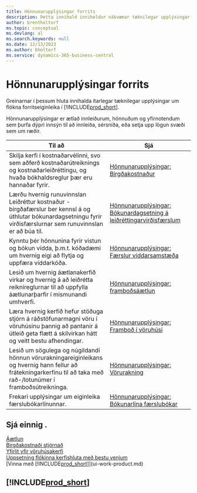 ```yaml
---
title: Hönnunarupplýsingar forrits
description: Þetta innihald inniheldur nákvæmar tæknilegar upplýsingar um flókin eiginleikasvæði í Business Central.
author: brentholtorf
ms.topic: conceptual
ms.devlang: al
ms.search.keywords: null
ms.date: 12/13/2023
ms.author: bholtorf
ms.service: dynamics-365-business-central
---
```

# Hönnunarupplýsingar forrits

Greinarnar í þessum hluta innihalda ítarlegar tæknilegar upplýsingar um flókna forritseiginleika í [!INCLUDE[prod_short](includes/prod_short.md)].  

Hönnunarupplýsingar er ætlað innleiðurum, hönnuðum og yfirnotendum sem þurfa dýpri innsýn til að innleiða, sérsníða, eða setja upp lögun svæði sem um ræðir.  

|**Til að**|**Sjá**|  
|------------|-------------|  
|Skilja kerfi í kostnaðarvélinni, svo sem aðferð kostnaðarútreiknings og kostnaðarleiðréttingu, og hvaða bókhaldsreglur þær eru hannaðar fyrir.|[Hönnunarupplýsingar: Birgðakostnaður](design-details-inventory-costing.md)|  
|Lærðu hvernig runuvinnslan Leiðréttur kostnaður - birgðafærslur ber kennsl á og úthlutar bókunardagsetningu fyrir virðisfærslurnar sem runuvinnslan er að búa til.|[Hönnunarupplýsingar: Bókunardagsetning á leiðréttingarvirðisfærslum](design-details-inventory-adjustment-value-entry-posting-date.md)|
|Kynntu þér hönnunina fyrir vistun og bókun vídda, þ.m.t. kóðadæmi um hvernig eigi að flytja og uppfæra víddarkóða.|[Hönnunarupplýsingar: Færslur víddarsamstæða](design-details-dimension-set-entries-overview.md)|
|Lesið um hvernig áætlanakerfið virkar og hvernig á að leiðrétta reiknireglurnar til að uppfylla áætlunarþarfir í mismunandi umhverfi.|[Hönnunarupplýsingar: framboðsáætlun](design-details-supply-planning.md)|  
|Læra hvernig kerfið hefur stöðuga stjórn á ráðstöfunarmagni vöru í vöruhúsinu þannig að pantanir á útleið geta flætt á skilvirkan hátt og veitt bestu afhendingar.|[Hönnunarupplýsingar: Framboð í vöruhúsi](design-details-availability-in-the-warehouse.md)|
|Lesið um sögulega og núgildandi hönnun vörurakningareiginleikans og hvernig hann fellur að frátekningarkerfinu til að taka með rað-/lotunúmer í framboðsútreikninga.|[Hönnunarupplýsingar: Vörurakning](design-details-item-tracking.md)|  
|Frekari upplýsingar um eiginleika færslubókarlínunnar.|[Hönnunarupplýsingar: Bókunarlína færslubókar](design-details-general-journal-post-line.md)|

## Sjá einnig .

[Áætlun](production-planning.md)  
[Birgðakostnaði stjórnað](finance-manage-inventory-costs.md)  
[Yfirlit yfir vöruhúsakerfi](design-details-warehouse-management.md)  
[Uppsetning flókinna kerfishluta með bestu venjum](set-up-complex-application-areas-using-best-practices.md)    
[Vinna með [!INCLUDE[prod_short](includes/prod_short.md)]](ui-work-product.md)  

## [!INCLUDE[prod_short](includes/free_trial_md.md)]  
